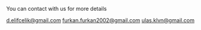 You can contact with us for more details

d.elifcelik@gmail.com
furkan.furkan2002@gmail.com
ulas.klvn@gmail.com
